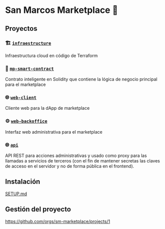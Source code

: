 # San Marcos Marketplace 🛒

## Proyectos

### 🏗️ [`infraestructure`](https://github.com/sm-marketplace/infrastructure)

Infraestructura cloud en código de Terraform

### 📜 [`mp-smart-contract`](https://github.com/sm-marketplace/mp-smart-contract)

Contrato inteligente en Solidity que contiene la lógica de negocio principal para el marketplace 

### 🌐 [`web-client`](https://github.com/sm-marketplace/web-client)

Cliente web para la dApp de marketplace

### ⚙️ [`web-backoffice`](https://github.com/sm-marketplace/web-backoffice)

Interfaz web administrativa para el marketplace

### 🌐 [`api`](https://github.com/sm-marketplace/api)

API REST para acciones administrativas y usado como proxy para las llamadas a servicios de terceros (con el fin de mantener secretas las claves de acceso en el servidor y no de forma pública en el frontend).

## Instalación

[SETUP.md](https://github.com/sm-marketplace/.github/blob/main/SETUP.md)

## Gestión del proyecto

https://github.com/orgs/sm-marketplace/projects/1
